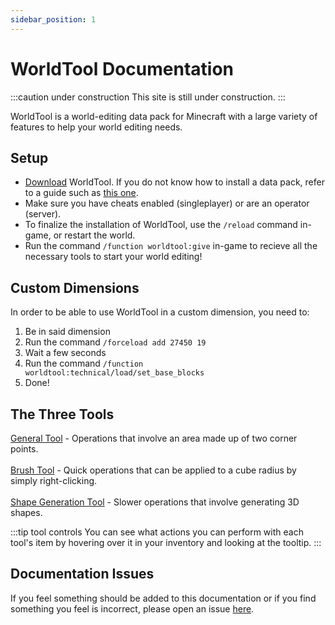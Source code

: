 ```yaml
---
sidebar_position: 1
---
```


# WorldTool Documentation

:::caution under construction
This site is still under construction.
:::

WorldTool is a world-editing data pack for Minecraft with a large variety of features to help your world editing needs.


## Setup

* [Download](https://datapackcenter.com/projects/worldtool.149/download) WorldTool. If you do not know how to install a data pack, refer to a guide such as [this one](https://www.planetminecraft.com/blog/how-to-download-and-install-minecraft-data-packs/).
* Make sure you have cheats enabled (singleplayer) or are an operator (server).
* To finalize the installation of WorldTool, use the `/reload` command in-game, or restart the world.
* Run the command `/function worldtool:give` in-game to recieve all the necessary tools to start your world editing!


## Custom Dimensions

In order to be able to use WorldTool in a custom dimension, you need to:
1. Be in said dimension
2. Run the command `/forceload add 27450 19`
3. Wait a few seconds
4. Run the command `/function worldtool:technical/load/set_base_blocks`
5. Done!

## The Three Tools
[General Tool](category/general-tool) - Operations that involve an area made up of two corner points.<br></br>
[Brush Tool](category/brush-tool) - Quick operations that can be applied to a cube radius by simply right-clicking.<br></br>
[Shape Generation Tool](category/shape-generation-tool) - Slower operations that involve generating 3D shapes.

:::tip tool controls
You can see what actions you can perform with each tool's item by hovering over it in your inventory and looking at the tooltip.
:::

## Documentation Issues
If you feel something should be added to this documentation or if you find something you feel is incorrect, please open an issue [here](https://github.com/Ellivers/worldtool-docs/issues/new).
